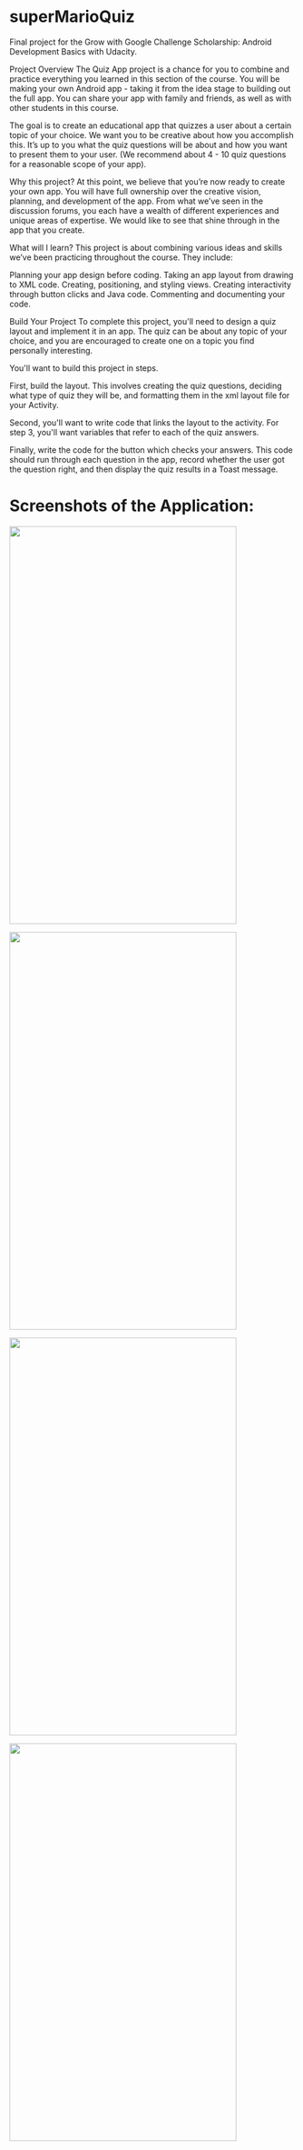 # superMarioQuiz
Final project for the Grow with Google Challenge Scholarship: Android Development Basics with Udacity.

Project Overview
The Quiz App project is a chance for you to combine and practice everything you learned in this section of the course. You will be making your own Android app - taking it from the idea stage to building out the full app. You can share your app with family and friends, as well as with other students in this course.

The goal is to create an educational app that quizzes a user about a certain topic of your choice. We want you to be creative about how you accomplish this. It’s up to you what the quiz questions will be about and how you want to present them to your user. (We recommend about 4 - 10 quiz questions for a reasonable scope of your app).

Why this project?
At this point, we believe that you’re now ready to create your own app. You will have full ownership over the creative vision, planning, and development of the app. From what we’ve seen in the discussion forums, you each have a wealth of different experiences and unique areas of expertise. We would like to see that shine through in the app that you create.

What will I learn?
This project is about combining various ideas and skills we’ve been practicing throughout the course. They include:

Planning your app design before coding.
Taking an app layout from drawing to XML code.
Creating, positioning, and styling views.
Creating interactivity through button clicks and Java code.
Commenting and documenting your code.

Build Your Project
To complete this project, you'll need to design a quiz layout and implement it in an app. The quiz can be about any topic of your choice, and you are encouraged to create one on a topic you find personally interesting.

You'll want to build this project in steps.

First, build the layout. This involves creating the quiz questions, deciding what type of quiz they will be, and formatting them in the xml layout file for your Activity.

Second, you'll want to write code that links the layout to the activity. For step 3, you'll want variables that refer to each of the quiz answers.

Finally, write the code for the button which checks your answers. This code should run through each question in the app, record whether the user got the question right, and then display the quiz results in a Toast message.

# Screenshots of the Application:

<!-- ![image](https://user-images.githubusercontent.com/25850024/38763991-04d726ac-3f64-11e8-8169-1f7ae5afa47c.png) -->

<!-- ![image](https://user-images.githubusercontent.com/25850024/38763998-1985ee4e-3f64-11e8-9f73-ed794c4cf07a.png) -->

<!-- ![image](https://user-images.githubusercontent.com/25850024/38763999-24437c66-3f64-11e8-89aa-90abba74abd6.png) -->

<!-- ![image](https://user-images.githubusercontent.com/25850024/38764002-2c6fb9ae-3f64-11e8-943c-aa1339951dd0.png) -->

<p alight="center">
<img src="https://user-images.githubusercontent.com/25850024/38763991-04d726ac-3f64-11e8-8169-1f7ae5afa47c.png" width="400" height="700"/>
</p>

<p alight="center">
<img src="https://user-images.githubusercontent.com/25850024/38763998-1985ee4e-3f64-11e8-9f73-ed794c4cf07a.png" width="400" height="700"/>
</p>

<p alight="center">
<img src="https://user-images.githubusercontent.com/25850024/38763999-24437c66-3f64-11e8-89aa-90abba74abd6.png" width="400" height="700"/>
</p>

<p alight="center">
<img src="https://user-images.githubusercontent.com/25850024/38764002-2c6fb9ae-3f64-11e8-943c-aa1339951dd0.png" width="400" height="700"/>
</p>
